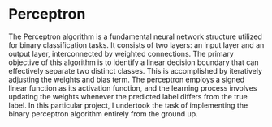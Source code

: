 # Perceptron
The Perceptron algorithm is a fundamental neural network structure utilized for binary classification tasks. It consists of two layers: an input layer and an output layer, interconnected by weighted connections. The primary objective of this algorithm is to identify a linear decision boundary that can effectively separate two distinct classes. This is accomplished by iteratively adjusting the weights and bias term. The perceptron employs a signed linear function as its activation function, and the learning process involves updating the weights whenever the predicted label differs from the true label. In this particular project, I undertook the task of implementing the binary perceptron algorithm entirely from the ground up.
